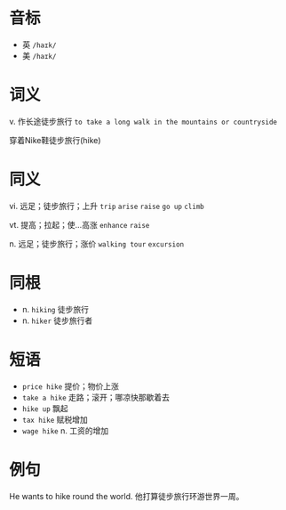 # 音标

- 英 `/haɪk/`
- 美 `/haɪk/`

# 词义

v. 作长途徒步旅行
`to take a long walk in the mountains or countryside`



穿着Nike鞋徒步旅行(hike)

# 同义

vi. 远足；徒步旅行；上升
`trip` `arise` `raise` `go up` `climb`

vt. 提高；拉起；使…高涨
`enhance` `raise`

n. 远足；徒步旅行；涨价
`walking tour` `excursion`

# 同根

- n. `hiking` 徒步旅行
- n. `hiker` 徒步旅行者

# 短语

- `price hike` 提价；物价上涨
- `take a hike` 走路；滚开；哪凉快那歇着去
- `hike up` 飘起
- `tax hike` 赋税增加
- `wage hike` n. 工资的增加

# 例句

He wants to hike round the world.
他打算徒步旅行环游世界一周。


